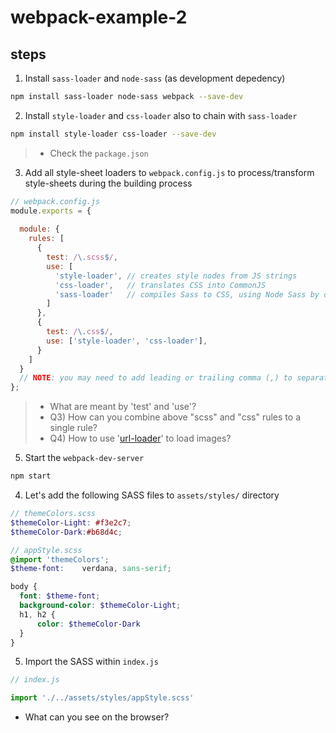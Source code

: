 # webpack-example-2


## steps

1. Install `sass-loader` and `node-sass` (as development depedency)
```bash
npm install sass-loader node-sass webpack --save-dev
```
2. Install `style-loader` and `css-loader` also to chain with `sass-loader`
```bash
npm install style-loader css-loader --save-dev
```
> - Check the `package.json`

3. Add all style-sheet loaders to `webpack.config.js` to process/transform style-sheets during the building process
```javascript
// webpack.config.js
module.exports = {
  
  module: {
    rules: [
      {
        test: /\.scss$/,
        use: [
          'style-loader', // creates style nodes from JS strings
          'css-loader',   // translates CSS into CommonJS
          'sass-loader'   // compiles Sass to CSS, using Node Sass by default
        ]
      },
      {
        test: /\.css$/,
        use: ['style-loader', 'css-loader'],
      }
    ]
  }
  // NOTE: you may need to add leading or trailing comma (,) to separate 'module' from the rest
};
```

>- What are meant by 'test' and 'use'?
>- Q3) How can you combine above "scss" and "css" rules to a single rule?
>- Q4) How to use '[url-loader](https://github.com/webpack-contrib/url-loader)' to load images?

5. Start the `webpack-dev-server`
```bash
npm start
```

4. Let's add the following SASS files to `assets/styles/` directory
```scss
// themeColors.scss
$themeColor-Light: #f3e2c7;
$themeColor-Dark:#b68d4c;
```
```scss
// appStyle.scss
@import 'themeColors';
$theme-font:    verdana, sans-serif;

body {
  font: $theme-font;
  background-color: $themeColor-Light;
  h1, h2 {
      color: $themeColor-Dark
  }
}
```

5. Import the SASS within `index.js` 
```javascript
// index.js

import './../assets/styles/appStyle.scss'

```

 - What can you see on the browser?


